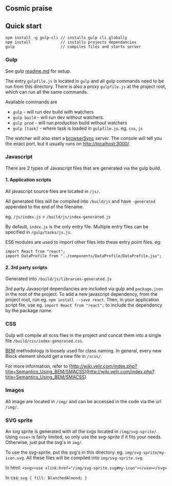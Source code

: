 ## Cosmic praise

## Quick start
```
npm install -g gulp-cli // installs gulp cli globally
npm install             // installs projects dependancies
gulp                    // compiles files and starts server
```

### Gulp
See gulp [readme.md](./gulp/readme.md) for setup.

The entry `gulpfile.js` is located in `gulp` and all gulp commands need to be run from this directory. There is also a proxy `gulpfile.js` at the project root, which can run all the same commands.

Available commands are
 * `gulp` - will run dev build with watchers
 * `gulp build` - will run dev _without_ watchers.
 * `gulp prod` - will run production build without watchers
 * `gulp [task]` - where task is loaded in `gulpfile.js`.  eg. `css`, `js`

The watcher will also start a [browserSync](https://browsersync.io/) server.  The console will tell you the exact port, but it usually runs on [http://localhost:3000/](http://localhost:3000/).  


### Javascript
There are 2 types of Javascript files that are generated via the gulp build.

#### 1. Application scripts
All javascript source files are located in `/js/`.

All generated files will be compiled into `/build/js` and have `-generated` appended to the end of the filename.

eg. `/js/index.js` > `/build/js/index-generated.js`

By default, `index.js` is the only entry file. Multiple entry files can be specified in `/gulp/tasks/js.js`.

ES6 modules are used to import other files into these entry point files. eg:

`import React from "react";`  
`import DataProfile from "../components/DataProfile/DataProfile.jsx";`



#### 2. 3rd party scripts
Generated into `/build/js/libraries-generated.js`

3rd party Javascript dependancies are included via gulp and `package.json` in the root of the project.  To add a new javascript dependency, from the project root, run eg. `npm install --save react`.  Then, in your application script file, use eg. `import React from "react";` to include the dependency by the package name.


### CSS
Gulp will compile all scss files in the project and concat them into a single file `/build/css/index-generated.css`.

[BEM](https://css-tricks.com/bem-101/) methodology is loosely used for class naming. In general, every new Block element should get a new file in `/scss/`.

For more information, refer to [http://wiki.velir.com/index.php?title=Semantics_Using_BEM/SMACSS](http://wiki.velir.com/index.php?title=Semantics_Using_BEM/SMACSS)


### Images
All image are located in `/img/` and can be accessed in the code via the url `/img/`.

### SVG sprite
An svg sprite is generated with all the svgs located in `/img/svg-sprite/`. Using `<use>` is fairly limited, so only use the svg-sprite if it fits your needs. Otherwise, just put the svg's in `img/`.

To use the svg-sprite, put the svg's in this directory.  eg. `img/svg-sprite/my-icon.svg`. All these files will be compiled into `img/svg-sprite.svg`.

In html: `<svg><use xlink:href="/img/svg-sprite.svg#my-icon"></use></svg>`

In css: `svg { fill: BlanchedAlmond; }`
